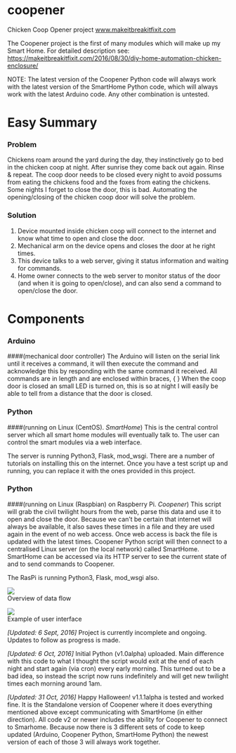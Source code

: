 # coopener
Chicken Coop Opener project
www.makeitbreakitfixit.com

The Coopener project is the first of many modules which will make up my
Smart Home.
For detailed description see: https://makeitbreakitfixit.com/2016/08/30/diy-home-automation-chicken-enclosure/

NOTE: The latest version of the Coopener Python code will always work with the latest version of the SmartHome Python code, which will always work with the latest Arduino code. Any other combination is untested.

# Easy Summary
### Problem
Chickens roam around the yard during the day, they instinctively go to bed in the chicken coop at night. After sunrise they come back out again. Rinse & repeat. The coop door needs to be closed every night to avoid possums from eating the chickens food and the foxes from eating the chickens. Some nights I forget to close the door, this is bad. Automating the opening/closing of the chicken coop door will solve the problem.

### Solution
1. Device mounted inside chicken coop will connect to the internet and know what time to open and close the door.
2. Mechanical arm on the device opens and closes the door at he right times.
3. This device talks to a web server, giving it status information and waiting for commands.
4. Home owner connects to the web server to monitor status of the door (and when it is going to open/close), and can also send a command to open/close the door.

# Components
### Arduino
####(mechanical door controller)
The Arduino will listen on the serial link until it receives a command, it will 
then execute the command and acknowledge this by responding with the same command
it received.
All commands are <rcvChars> in length and are enclosed within braces, { }
When the coop door is closed an small LED is turned on, this is so at night
I will easily be able to tell from a distance that the door is closed.

### Python
####(running on Linux (CentOS). _SmartHome_)
This is the central control server which all smart home modules will eventually talk to. The user can control the smart modules via a web interface.

The server is running Python3, Flask, mod_wsgi. There are a number of tutorials on installing this on the internet. Once you have a test script up and running, you can replace it with the ones provided in this project.

### Python
####(running on Linux (Raspbian) on Raspberry Pi. _Coopener_)
This script will grab the civil twilight hours from the web, parse this data and use it to open and close the door. Because we can’t be certain that internet will always be available, it also saves these times in a file and they are used again in the event of no web access. Once web access is back the file is updated with the latest times.
Coopener Python script will then connect to a centralised Linux server (on the local network) called SmartHome. SmartHome can be accessed via its HTTP server to see the current state of and to send commands to Coopener.

The RasPi is running Python3, Flask, mod_wsgi also.

<img src="https://makeitbreakitfixit.files.wordpress.com/2016/10/flow.jpg"><br>
Overview of data flow

<img src="https://makeitbreakitfixit.files.wordpress.com/2016/10/coopener.jpg?w=524&h=932"><br>
Example of user interface

*[Updated: 6 Sept, 2016]*
Project is currently incomplete and ongoing. Updates to follow as progress is made.

*[Updated: 6 Oct, 2016]*
Initial Python (v1.0alpha) uploaded. Main difference with this code to what I thought the script would exit at the end of each night and start again (via cron) every early morning. This turned out to be a bad idea, so instead the script now runs indefinitely and will get new twilight times each morning around 1am.

*[Updated: 31 Oct, 2016]*
Happy Halloween!
v1.1.1alpha is tested and worked fine. It is the Standalone version of Coopener where it does everything mentioned above except communicating with SmartHome (in either direction).
All code v2 or newer includes the ability for Coopener to connect to Smarhome. Because now there is 3 different sets of code to keep updated (Arduino, Coopener Python, SmartHome Python) the newest version of each of those 3 will always work together.
